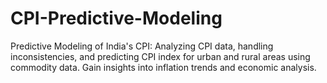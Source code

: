 # CPI-Predictive-Modeling
Predictive Modeling of India's CPI: Analyzing CPI data, handling inconsistencies, and predicting CPI index for urban and rural areas using commodity data. Gain insights into inflation trends and economic analysis.
